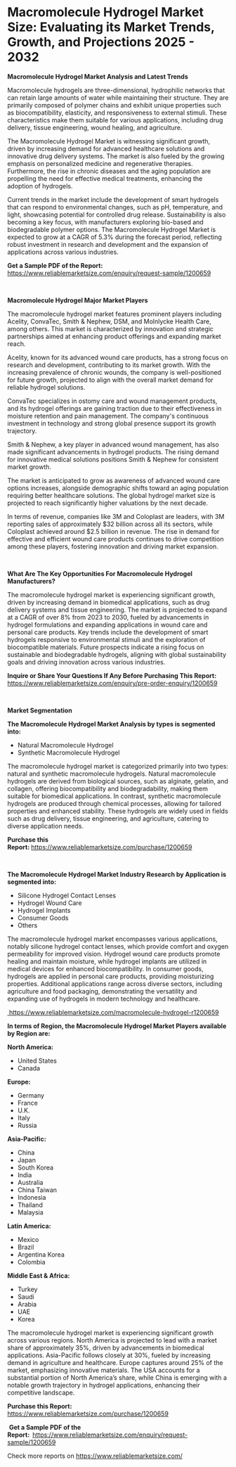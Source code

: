 <p><h1>Macromolecule Hydrogel Market Size: Evaluating its Market Trends, Growth, and Projections 2025 - 2032</h1></p><p><strong>Macromolecule Hydrogel Market Analysis and Latest Trends</strong></p>
<p><p>Macromolecule hydrogels are three-dimensional, hydrophilic networks that can retain large amounts of water while maintaining their structure. They are primarily composed of polymer chains and exhibit unique properties such as biocompatibility, elasticity, and responsiveness to external stimuli. These characteristics make them suitable for various applications, including drug delivery, tissue engineering, wound healing, and agriculture.</p><p>The Macromolecule Hydrogel Market is witnessing significant growth, driven by increasing demand for advanced healthcare solutions and innovative drug delivery systems. The market is also fueled by the growing emphasis on personalized medicine and regenerative therapies. Furthermore, the rise in chronic diseases and the aging population are propelling the need for effective medical treatments, enhancing the adoption of hydrogels.</p><p>Current trends in the market include the development of smart hydrogels that can respond to environmental changes, such as pH, temperature, and light, showcasing potential for controlled drug release. Sustainability is also becoming a key focus, with manufacturers exploring bio-based and biodegradable polymer options. The Macromolecule Hydrogel Market is expected to grow at a CAGR of 5.3% during the forecast period, reflecting robust investment in research and development and the expansion of applications across various industries.</p></p>
<p><strong>Get a Sample PDF of the Report:&nbsp;</strong> <a href="https://www.reliablemarketsize.com/enquiry/request-sample/1200659?utm_campaign=2281&utm_medium=2&utm_source=Github&utm_content=ia&utm_term=22032025&utm_id=macromolecule-hydrogel">https://www.reliablemarketsize.com/enquiry/request-sample/1200659</a></p>
<p>&nbsp;</p>
<p><strong>Macromolecule Hydrogel Major Market Players</strong></p>
<p><p>The macromolecule hydrogel market features prominent players including Acelity, ConvaTec, Smith & Nephew, DSM, and Molnlycke Health Care, among others. This market is characterized by innovation and strategic partnerships aimed at enhancing product offerings and expanding market reach.</p><p>Acelity, known for its advanced wound care products, has a strong focus on research and development, contributing to its market growth. With the increasing prevalence of chronic wounds, the company is well-positioned for future growth, projected to align with the overall market demand for reliable hydrogel solutions.</p><p>ConvaTec specializes in ostomy care and wound management products, and its hydrogel offerings are gaining traction due to their effectiveness in moisture retention and pain management. The company's continuous investment in technology and strong global presence support its growth trajectory.</p><p>Smith & Nephew, a key player in advanced wound management, has also made significant advancements in hydrogel products. The rising demand for innovative medical solutions positions Smith & Nephew for consistent market growth.</p><p>The market is anticipated to grow as awareness of advanced wound care options increases, alongside demographic shifts toward an aging population requiring better healthcare solutions. The global hydrogel market size is projected to reach significantly higher valuations by the next decade.</p><p>In terms of revenue, companies like 3M and Coloplast are leaders, with 3M reporting sales of approximately $32 billion across all its sectors, while Coloplast achieved around $2.5 billion in revenue. The rise in demand for effective and efficient wound care products continues to drive competition among these players, fostering innovation and driving market expansion.</p></p>
<p>&nbsp;</p>
<p><strong>What Are The Key Opportunities For Macromolecule Hydrogel Manufacturers?</strong></p>
<p><p>The macromolecule hydrogel market is experiencing significant growth, driven by increasing demand in biomedical applications, such as drug delivery systems and tissue engineering. The market is projected to expand at a CAGR of over 8% from 2023 to 2030, fueled by advancements in hydrogel formulations and expanding applications in wound care and personal care products. Key trends include the development of smart hydrogels responsive to environmental stimuli and the exploration of biocompatible materials. Future prospects indicate a rising focus on sustainable and biodegradable hydrogels, aligning with global sustainability goals and driving innovation across various industries.</p></p>
<p><strong>Inquire or Share Your Questions If Any Before Purchasing This Report:</strong> <a href="https://www.reliablemarketsize.com/enquiry/pre-order-enquiry/1200659?utm_campaign=2281&utm_medium=2&utm_source=Github&utm_content=ia&utm_term=22032025&utm_id=macromolecule-hydrogel">https://www.reliablemarketsize.com/enquiry/pre-order-enquiry/1200659</a></p>
<p>&nbsp;</p>
<p><strong>Market Segmentation</strong></p>
<p><strong>The Macromolecule Hydrogel Market Analysis by types is segmented into:</strong></p>
<p><ul><li>Natural Macromolecule Hydrogel</li><li>Synthetic Macromolecule Hydrogel</li></ul></p>
<p><p>The macromolecule hydrogel market is categorized primarily into two types: natural and synthetic macromolecule hydrogels. Natural macromolecule hydrogels are derived from biological sources, such as alginate, gelatin, and collagen, offering biocompatibility and biodegradability, making them suitable for biomedical applications. In contrast, synthetic macromolecule hydrogels are produced through chemical processes, allowing for tailored properties and enhanced stability. These hydrogels are widely used in fields such as drug delivery, tissue engineering, and agriculture, catering to diverse application needs.</p></p>
<p><strong>Purchase this Report:&nbsp;</strong><a href="https://www.reliablemarketsize.com/purchase/1200659?utm_campaign=2281&utm_medium=2&utm_source=Github&utm_content=ia&utm_term=22032025&utm_id=macromolecule-hydrogel">https://www.reliablemarketsize.com/purchase/1200659</a></p>
<p>&nbsp;</p>
<p><strong>The Macromolecule Hydrogel Market Industry Research by Application is segmented into:</strong></p>
<p><ul><li>Silicone Hydrogel Contact Lenses</li><li>Hydrogel Wound Care</li><li>Hydrogel Implants</li><li>Consumer Goods</li><li>Others</li></ul></p>
<p><p>The macromolecule hydrogel market encompasses various applications, notably silicone hydrogel contact lenses, which provide comfort and oxygen permeability for improved vision. Hydrogel wound care products promote healing and maintain moisture, while hydrogel implants are utilized in medical devices for enhanced biocompatibility. In consumer goods, hydrogels are applied in personal care products, providing moisturizing properties. Additional applications range across diverse sectors, including agriculture and food packaging, demonstrating the versatility and expanding use of hydrogels in modern technology and healthcare.</p></p>
<p><a href="https://www.reliablemarketsize.com/macromolecule-hydrogel-r1200659?utm_campaign=2281&utm_medium=2&utm_source=Github&utm_content=ia&utm_term=22032025&utm_id=macromolecule-hydrogel">&nbsp;https://www.reliablemarketsize.com/macromolecule-hydrogel-r1200659</a></p>
<p><strong>In terms of Region, the Macromolecule Hydrogel Market Players available by Region are:</strong></p>
<p>
    <p> <strong> North America: </strong>
        <ul>
            <li>United States</li>
            <li>Canada</li>
        </ul>
        </p> 
    <p> <strong> Europe: </strong>
        <ul>
            <li>Germany</li>
            <li>France</li>
            <li>U.K.</li>
            <li>Italy</li>
            <li>Russia</li>
        </ul>
        </p> 
    <p> <strong> Asia-Pacific: </strong>
        <ul>
            <li>China</li>
            <li>Japan</li>
            <li>South Korea</li>
            <li>India</li>
            <li>Australia</li>
            <li>China Taiwan</li>
            <li>Indonesia</li>
            <li>Thailand</li>
            <li>Malaysia</li>
        </ul>
        </p> 
    <p> <strong> Latin America: </strong>
        <ul>
            <li>Mexico</li>
            <li>Brazil</li>
            <li>Argentina Korea</li>
            <li>Colombia</li>
        </ul>
        </p> 
    <p> <strong> Middle East & Africa: </strong>
        <ul>
            <li>Turkey</li>
            <li>Saudi</li>
            <li>Arabia</li>
            <li>UAE</li>
            <li>Korea</li>
        </ul>
    </p>
    </p>
<p><p>The macromolecule hydrogel market is experiencing significant growth across various regions. North America is projected to lead with a market share of approximately 35%, driven by advancements in biomedical applications. Asia-Pacific follows closely at 30%, fueled by increasing demand in agriculture and healthcare. Europe captures around 25% of the market, emphasizing innovative materials. The USA accounts for a substantial portion of North America’s share, while China is emerging with a notable growth trajectory in hydrogel applications, enhancing their competitive landscape.</p></p>
<p><strong>Purchase this Report: </strong><a href="https://www.reliablemarketsize.com/purchase/1200659?utm_campaign=2281&utm_medium=2&utm_source=Github&utm_content=ia&utm_term=22032025&utm_id=macromolecule-hydrogel">https://www.reliablemarketsize.com/purchase/1200659</a></p>
<p>&nbsp;<strong>Get a Sample PDF of the Report:&nbsp;&nbsp;</strong><a href="https://www.reliablemarketsize.com/enquiry/request-sample/1200659?utm_campaign=2281&utm_medium=2&utm_source=Github&utm_content=ia&utm_term=22032025&utm_id=macromolecule-hydrogel">https://www.reliablemarketsize.com/enquiry/request-sample/1200659</a></p>
<p><strong></strong></p>
<p>Check more reports on <a href="https://www.reliablemarketsize.com/?utm_campaign=2281&utm_medium=2&utm_source=Github&utm_content=ia&utm_term=22032025&utm_id=macromolecule-hydrogel">https://www.reliablemarketsize.com/</a></p>
